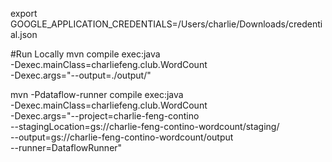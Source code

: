 export GOOGLE_APPLICATION_CREDENTIALS=/Users/charlie/Downloads/credential.json

#Run Locally
mvn compile exec:java \
    -Dexec.mainClass=charliefeng.club.WordCount \
    -Dexec.args="--output=./output/"

mvn -Pdataflow-runner compile exec:java \
    -Dexec.mainClass=charliefeng.club.WordCount \
    -Dexec.args="--project=charlie-feng-contino \
    --stagingLocation=gs://charlie-feng-contino-wordcount/staging/ \
    --output=gs://charlie-feng-contino-wordcount/output \
    --runner=DataflowRunner"

